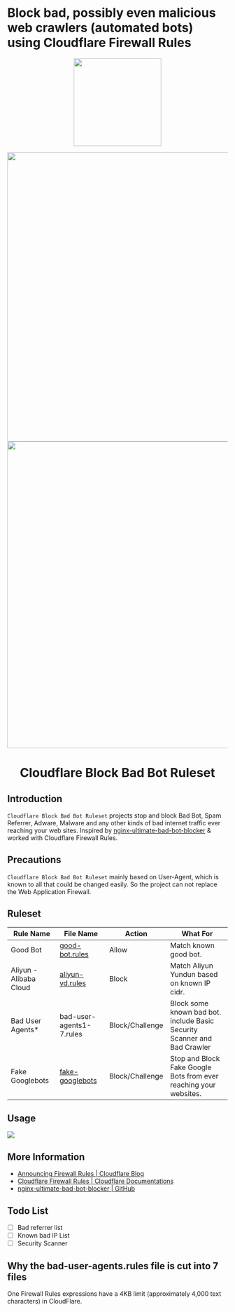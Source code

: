 # Block bad, possibly even malicious web crawlers (automated bots) using Cloudflare Firewall Rules<br>

<p align="center">
<img src="https://blog.cloudflare.com/content/images/2018/10/Firewall-rules-white-back.svg" width="200px">
</p>
<p align="center">
<img src="https://i.ibb.co/xq3Wzsj/Capture-20200606004250-1016x632.png" width="660px">
<img src="https://i.ibb.co/M1ttyKM/Capture-20200606005552-1027x602.png" width="700px">
</p>
<h1 align="center">Cloudflare Block Bad Bot Ruleset</h1>




## Introduction

`Cloudflare Block Bad Bot Ruleset` projects stop and block Bad Bot, Spam Referrer, Adware, Malware and any other kinds of bad internet traffic ever reaching your web sites. Inspired by [nginx-ultimate-bad-bot-blocker](https://github.com/mitchellkrogza/nginx-ultimate-bad-bot-blocker) & worked with Cloudflare Firewall Rules.

## Precautions

`Cloudflare Block Bad Bot Ruleset` mainly based on User-Agent, which is known to all that could be changed easily. So the project can not replace the Web Application Firewall.

## Ruleset

Rule Name | File Name | Action | What For
---- | ---- | ---- | ----
Good Bot | [good-bot.rules](./good-bot.rules) | Allow | Match known good bot.<br>
Aliyun - Alibaba Cloud | [aliyun-yd.rules](./aliyun-yd.rules) | Block | Match Aliyun Yundun based on known IP cidr.<br>
Bad User Agents* | bad-user-agents1-7.rules | Block/Challenge | Block some known bad bot. include  Basic Security Scanner and Bad Crawler<br>
Fake Googlebots | [fake-googlebots](./fake-googlebots.rules) | Block/Challenge | Stop and Block Fake Google Bots from ever reaching your websites.<br>

## Usage

![](https://i.ibb.co/KKPch3g/5bd801833e8d3.png)

## More Information

- [Announcing Firewall Rules | Cloudflare Blog](https://blog.cloudflare.com/announcing-firewall-rules/)
- [Cloudflare Firewall Rules | Cloudflare Documentations](https://developers.cloudflare.com/firewall/)
- [nginx-ultimate-bad-bot-blocker | GitHub](https://github.com/mitchellkrogza/nginx-ultimate-bad-bot-blocker)

## Todo List

- [ ] Bad referrer list
- [ ] Known bad IP List
- [ ] Security Scanner

## Why the bad-user-agents.rules file is cut into 7 files

One Firewall Rules expressions have a 4KB limit (approximately 4,000 text characters) in CloudFlare.